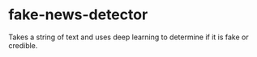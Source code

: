 # fake-news-detector
Takes a string of text and uses deep learning to determine if it is fake or credible.
